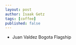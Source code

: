 ```yaml
---
layout: post
author: Isaak Getz
tags: [coffee]
published: false
---
```


- Juan Valdez Bogota Flagship

